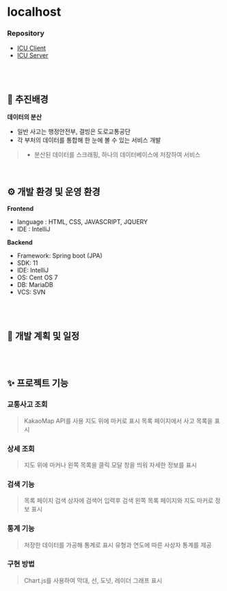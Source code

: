 # localhost

### Repository 
- [ICU Client](https://github.com/https-github-com-icu/icu-frontend) <br>
- [ICU Server](https://github.com/https-github-com-icu/icu-backend)
<br>
<br>
 
## 📌 추진배경
**데이터의 분산**
- 일반 사고는 행정안전부, 결빙은 도로교통공단
- 각 부처의 데이터를 통합해 한 눈에 볼 수 있는 서비스 개발
> - 분산된 데이터를 스크래핑, 하나의 데이터베이스에 저장하여 서비스

<br>

## ⚙️ 개발 환경 및 운영 환경
**Frontend**
- language : HTML, CSS, JAVASCRIPT, JQUERY
- IDE : IntelliJ

**Backend**
- Framework: Spring boot (JPA)
- SDK: 11
- IDE: IntelliJ
- OS: Cent OS 7
- DB: MariaDB
- VCS: SVN
<br>
<br>

## :memo: 개발 계획 및 일정
 <br>
 <br>
  
## ✨ 프로젝트 기능
### 교통사고 조회
> KakaoMap API를 사용 지도 위에 마커로 표시
> 목록 페이지에서 사고 목록을 표시
### 상세 조회
> 지도 위에 마커나 왼쪽 목록을 클릭
> 모달 창을 띄워 자세한 정보를 표시
### 검색 기능
> 목록 페이지 검색 상자에 검색어 입력후 검색
> 왼쪽 목록 페이지와 지도 마커로 정보 표시
### 통계 기능
> 저장한 데이터를 가공해 통계로 표시
> 유형과 연도에 따른 사상자 통계를 제공
### 구현 방법
> Chart.js를 사용하여 막대, 선, 도넛, 레이더 그래프 표시


